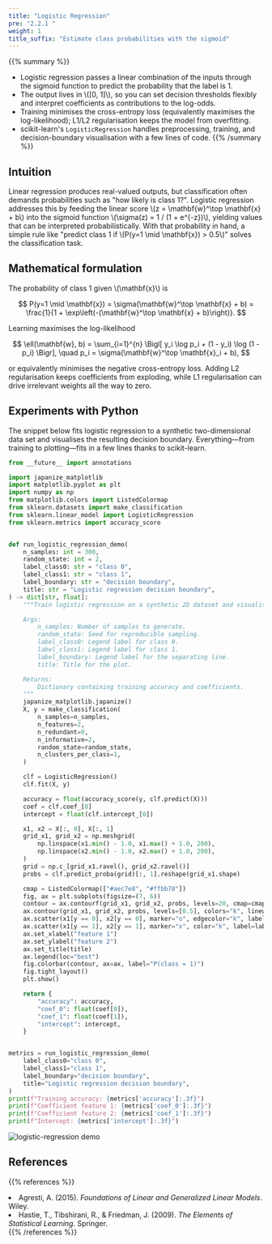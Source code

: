 ```yaml
---
title: "Logistic Regression"
pre: "2.2.1 "
weight: 1
title_suffix: "Estimate class probabilities with the sigmoid"
---
```


{{% summary %}}
- Logistic regression passes a linear combination of the inputs through the sigmoid function to predict the probability that the label is 1.
- The output lives in \\([0, 1]\\), so you can set decision thresholds flexibly and interpret coefficients as contributions to the log-odds.
- Training minimises the cross-entropy loss (equivalently maximises the log-likelihood); L1/L2 regularisation keeps the model from overfitting.
- scikit-learn's `LogisticRegression` handles preprocessing, training, and decision-boundary visualisation with a few lines of code.
{{% /summary %}}

## Intuition
Linear regression produces real-valued outputs, but classification often demands probabilities such as "how likely is class 1?". Logistic regression addresses this by feeding the linear score \\(z = \mathbf{w}^\top \mathbf{x} + b\\) into the sigmoid function \\(\sigma(z) = 1 / (1 + e^{-z})\\), yielding values that can be interpreted probabilistically. With that probability in hand, a simple rule like "predict class 1 if \\(P(y=1 \mid \mathbf{x}) > 0.5\\)" solves the classification task.

## Mathematical formulation
The probability of class 1 given \\(\mathbf{x}\\) is

$$
P(y=1 \mid \mathbf{x}) = \sigma(\mathbf{w}^\top \mathbf{x} + b) = \frac{1}{1 + \exp\left(-(\mathbf{w}^\top \mathbf{x} + b)\right)}.
$$

Learning maximises the log-likelihood

$$
\ell(\mathbf{w}, b) = \sum_{i=1}^{n} \Bigl[ y_i \log p_i + (1 - y_i) \log (1 - p_i) \Bigr], \quad p_i = \sigma(\mathbf{w}^\top \mathbf{x}_i + b),
$$

or equivalently minimises the negative cross-entropy loss. Adding L2 regularisation keeps coefficients from exploding, while L1 regularisation can drive irrelevant weights all the way to zero.

## Experiments with Python
The snippet below fits logistic regression to a synthetic two-dimensional data set and visualises the resulting decision boundary. Everything—from training to plotting—fits in a few lines thanks to scikit-learn.

```python
from __future__ import annotations

import japanize_matplotlib
import matplotlib.pyplot as plt
import numpy as np
from matplotlib.colors import ListedColormap
from sklearn.datasets import make_classification
from sklearn.linear_model import LogisticRegression
from sklearn.metrics import accuracy_score


def run_logistic_regression_demo(
    n_samples: int = 300,
    random_state: int = 2,
    label_class0: str = "class 0",
    label_class1: str = "class 1",
    label_boundary: str = "decision boundary",
    title: str = "Logistic regression decision boundary",
) -> dict[str, float]:
    """Train logistic regression on a synthetic 2D dataset and visualise the boundary.

    Args:
        n_samples: Number of samples to generate.
        random_state: Seed for reproducible sampling.
        label_class0: Legend label for class 0.
        label_class1: Legend label for class 1.
        label_boundary: Legend label for the separating line.
        title: Title for the plot.

    Returns:
        Dictionary containing training accuracy and coefficients.
    """
    japanize_matplotlib.japanize()
    X, y = make_classification(
        n_samples=n_samples,
        n_features=2,
        n_redundant=0,
        n_informative=2,
        random_state=random_state,
        n_clusters_per_class=1,
    )

    clf = LogisticRegression()
    clf.fit(X, y)

    accuracy = float(accuracy_score(y, clf.predict(X)))
    coef = clf.coef_[0]
    intercept = float(clf.intercept_[0])

    x1, x2 = X[:, 0], X[:, 1]
    grid_x1, grid_x2 = np.meshgrid(
        np.linspace(x1.min() - 1.0, x1.max() + 1.0, 200),
        np.linspace(x2.min() - 1.0, x2.max() + 1.0, 200),
    )
    grid = np.c_[grid_x1.ravel(), grid_x2.ravel()]
    probs = clf.predict_proba(grid)[:, 1].reshape(grid_x1.shape)

    cmap = ListedColormap(["#aec7e8", "#ffbb78"])
    fig, ax = plt.subplots(figsize=(7, 6))
    contour = ax.contourf(grid_x1, grid_x2, probs, levels=20, cmap=cmap, alpha=0.4)
    ax.contour(grid_x1, grid_x2, probs, levels=[0.5], colors="k", linewidths=1.5)
    ax.scatter(x1[y == 0], x2[y == 0], marker="o", edgecolor="k", label=label_class0)
    ax.scatter(x1[y == 1], x2[y == 1], marker="x", color="k", label=label_class1)
    ax.set_xlabel("feature 1")
    ax.set_ylabel("feature 2")
    ax.set_title(title)
    ax.legend(loc="best")
    fig.colorbar(contour, ax=ax, label="P(class = 1)")
    fig.tight_layout()
    plt.show()

    return {
        "accuracy": accuracy,
        "coef_0": float(coef[0]),
        "coef_1": float(coef[1]),
        "intercept": intercept,
    }


metrics = run_logistic_regression_demo(
    label_class0="class 0",
    label_class1="class 1",
    label_boundary="decision boundary",
    title="Logistic regression decision boundary",
)
print(f"Training accuracy: {metrics['accuracy']:.3f}")
print(f"Coefficient feature 1: {metrics['coef_0']:.3f}")
print(f"Coefficient feature 2: {metrics['coef_1']:.3f}")
print(f"Intercept: {metrics['intercept']:.3f}")

```


![logistic-regression demo](/images/basic/classification/logistic-regression_block01_en.png)

## References
{{% references %}}
<li>Agresti, A. (2015). <i>Foundations of Linear and Generalized Linear Models</i>. Wiley.</li>
<li>Hastie, T., Tibshirani, R., &amp; Friedman, J. (2009). <i>The Elements of Statistical Learning</i>. Springer.</li>
{{% /references %}}
